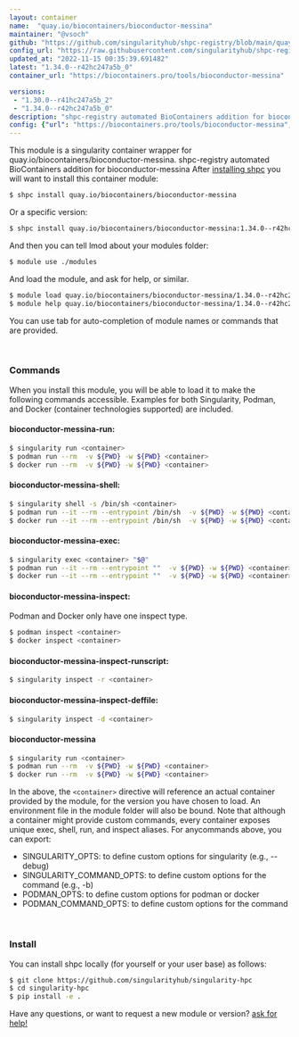 ```yaml
---
layout: container
name:  "quay.io/biocontainers/bioconductor-messina"
maintainer: "@vsoch"
github: "https://github.com/singularityhub/shpc-registry/blob/main/quay.io/biocontainers/bioconductor-messina/container.yaml"
config_url: "https://raw.githubusercontent.com/singularityhub/shpc-registry/main/quay.io/biocontainers/bioconductor-messina/container.yaml"
updated_at: "2022-11-15 00:35:39.691482"
latest: "1.34.0--r42hc247a5b_0"
container_url: "https://biocontainers.pro/tools/bioconductor-messina"

versions:
 - "1.30.0--r41hc247a5b_2"
 - "1.34.0--r42hc247a5b_0"
description: "shpc-registry automated BioContainers addition for bioconductor-messina"
config: {"url": "https://biocontainers.pro/tools/bioconductor-messina", "maintainer": "@vsoch", "description": "shpc-registry automated BioContainers addition for bioconductor-messina", "latest": {"1.34.0--r42hc247a5b_0": "sha256:4a0b47131fa83c803b03fd3c652fe81d5c6c961b08564c927d9759ee5541b615"}, "tags": {"1.30.0--r41hc247a5b_2": "sha256:e1a4f18eb7a8b4e9dd6057f1753b6da2b05bd8318bc83432852696185a2b7848", "1.34.0--r42hc247a5b_0": "sha256:4a0b47131fa83c803b03fd3c652fe81d5c6c961b08564c927d9759ee5541b615"}, "docker": "quay.io/biocontainers/bioconductor-messina"}
---
```


This module is a singularity container wrapper for quay.io/biocontainers/bioconductor-messina.
shpc-registry automated BioContainers addition for bioconductor-messina
After [installing shpc](#install) you will want to install this container module:


```bash
$ shpc install quay.io/biocontainers/bioconductor-messina
```

Or a specific version:

```bash
$ shpc install quay.io/biocontainers/bioconductor-messina:1.34.0--r42hc247a5b_0
```

And then you can tell lmod about your modules folder:

```bash
$ module use ./modules
```

And load the module, and ask for help, or similar.

```bash
$ module load quay.io/biocontainers/bioconductor-messina/1.34.0--r42hc247a5b_0
$ module help quay.io/biocontainers/bioconductor-messina/1.34.0--r42hc247a5b_0
```

You can use tab for auto-completion of module names or commands that are provided.

<br>

### Commands

When you install this module, you will be able to load it to make the following commands accessible.
Examples for both Singularity, Podman, and Docker (container technologies supported) are included.

#### bioconductor-messina-run:

```bash
$ singularity run <container>
$ podman run --rm  -v ${PWD} -w ${PWD} <container>
$ docker run --rm  -v ${PWD} -w ${PWD} <container>
```

#### bioconductor-messina-shell:

```bash
$ singularity shell -s /bin/sh <container>
$ podman run --it --rm --entrypoint /bin/sh  -v ${PWD} -w ${PWD} <container>
$ docker run --it --rm --entrypoint /bin/sh  -v ${PWD} -w ${PWD} <container>
```

#### bioconductor-messina-exec:

```bash
$ singularity exec <container> "$@"
$ podman run --it --rm --entrypoint ""  -v ${PWD} -w ${PWD} <container> "$@"
$ docker run --it --rm --entrypoint ""  -v ${PWD} -w ${PWD} <container> "$@"
```

#### bioconductor-messina-inspect:

Podman and Docker only have one inspect type.

```bash
$ podman inspect <container>
$ docker inspect <container>
```

#### bioconductor-messina-inspect-runscript:

```bash
$ singularity inspect -r <container>
```

#### bioconductor-messina-inspect-deffile:

```bash
$ singularity inspect -d <container>
```



#### bioconductor-messina

```bash
$ singularity run <container>
$ podman run --rm  -v ${PWD} -w ${PWD} <container>
$ docker run --rm  -v ${PWD} -w ${PWD} <container>
```


In the above, the `<container>` directive will reference an actual container provided
by the module, for the version you have chosen to load. An environment file in the
module folder will also be bound. Note that although a container
might provide custom commands, every container exposes unique exec, shell, run, and
inspect aliases. For anycommands above, you can export:

 - SINGULARITY_OPTS: to define custom options for singularity (e.g., --debug)
 - SINGULARITY_COMMAND_OPTS: to define custom options for the command (e.g., -b)
 - PODMAN_OPTS: to define custom options for podman or docker
 - PODMAN_COMMAND_OPTS: to define custom options for the command

<br>

### Install

You can install shpc locally (for yourself or your user base) as follows:

```bash
$ git clone https://github.com/singularityhub/singularity-hpc
$ cd singularity-hpc
$ pip install -e .
```

Have any questions, or want to request a new module or version? [ask for help!](https://github.com/singularityhub/singularity-hpc/issues)